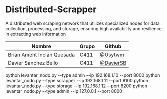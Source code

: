 # Distributed-Scrapper

A distributed web scraping network that utilizes specialized nodes for data collection, processing, and storage, ensuring high availability and resilience in extracting web information

| Nombre                     | Grupo | Github                                   |
| -------------------------- | ----- | ---------------------------------------- |
| Brián Ameht Inclán Quesada | C411  | [@Usytwm](https://github.com/Usytwm)     |
| Davier Sanchez Bello       | C411  | [@DavierSB](https://github.com/DavierSB) |

python levantar_nodo.py --type admin --ip 192.168.1.10 --port 8000
python levantar_nodo.py --type scrapper --ip 192.168.1.11 --port 8100
python levantar_nodo.py --type storage --ip 192.168.1.12 --port 8200
python levantar_nodo.py --type admin --ip 127.0.0.1 --port 8000
